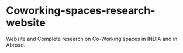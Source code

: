 # Coworking-spaces-research-website
Website and Complete research on Co-Working spaces in INDIA and in Abroad.
